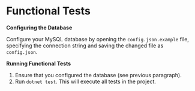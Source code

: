 Functional Tests
================================

**Configuring the Database**

Configure your MySQL database by opening the `config.json.example` file, specifying the connection string and saving the changed file as `config.json`.

**Running Functional Tests**

1. Ensure that you configured the database (see previous paragraph).
2. Run `dotnet test`. This will execute all tests in the project.